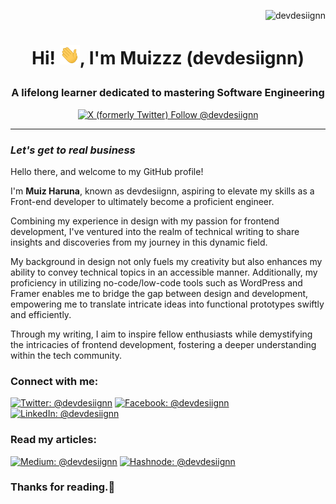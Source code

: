 <p align="right"> 
  <img src="https://komarev.com/ghpvc/?username=devdesiignn&color=00af54&style=flat-square&label=Profile+Views:" alt="devdesiignn" /> 
</p>

# <p align="center"> Hi! <img src="https://raw.githubusercontent.com/ABSphreak/ABSphreak/master/gifs/Hi.gif" width="32px">, I'm Muizzz (devdesiignn) </p>

### <p align="center"> A lifelong learner dedicated to mastering Software Engineering </p>

<p align="center"> 
  <a href="https://twitter.com/devdesiignn" target="blank">
    <img alt="X (formerly Twitter) Follow @devdesiignn" src="https://img.shields.io/twitter/follow/devdesiignn?style=for-the-badge&logo=x&color=007cbe">
  </a>
</p>

---

### _Let's get to real business_

Hello there, and welcome to my GitHub profile!

I'm **Muiz Haruna**, known as devdesiignn, aspiring to elevate my skills as a Front-end developer to ultimately become a proficient engineer.

Combining my experience in design with my passion for frontend development, I've ventured into the realm of technical writing to share insights and discoveries from my journey in this dynamic field.

My background in design not only fuels my creativity but also enhances my ability to convey technical topics in an accessible manner. Additionally, my proficiency in utilizing no-code/low-code tools such as WordPress and Framer enables me to bridge the gap between design and development, empowering me to translate intricate ideas into functional prototypes swiftly and efficiently.

Through my writing, I aim to inspire fellow enthusiasts while demystifying the intricacies of frontend development, fostering a deeper understanding within the tech community.

### Connect with me:

[![Twitter: @devdesiignn](https://img.shields.io/badge/twitter-1D9BF0?style=for-the-badge&logo=X&logoColor=white)](https://twitter.com/devdesiignn) [![Facebook: @devdesiignn](https://img.shields.io/badge/facebook-0866FF?style=for-the-badge&logo=facebook&logoColor=white)](https://facebook.com/devdesiignnn) [![LinkedIn: @devdesiignn](https://img.shields.io/badge/linkedin-0A66C2?style=for-the-badge&logo=linkedin&logoColor=white)](https://www.linkedin.com/in/devdesiignn/)

### Read my articles:

[![Medium: @devdesiignn](https://img.shields.io/badge/Medium-1a8917?style=for-the-badge&logo=medium&logoColor=white)](https://medium.com/@devdesiignn) [![Hashnode: @devdesiignn](https://img.shields.io/badge/Hashnode-2563eb?style=for-the-badge&logo=hashnode&logoColor=white)](https://hashnode.com/@devdesiignn)

### Thanks for reading.🙏
